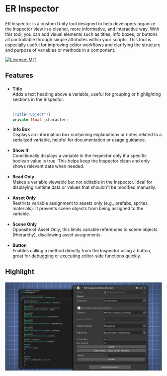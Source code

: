 <h1 align="left">ER Inspector</h1>

###

<p align="left">ER Inspector is a custom Unity tool designed to help developers organize the Inspector view in a cleaner, more informative, and interactive way. With this tool, you can add visual elements such as titles, info boxes, or buttons all controllable through simple attributes within your scripts. This tool is especially useful for improving editor workflows and clarifying the structure and purpose of variables or methods in a component.</p>

[![License: MIT](https://img.shields.io/badge/License-MIT-yellow.svg)](https://opensource.org/licenses/MIT)

###

<h2 align="left">Features</h2>

###

<ul align="left">
  <li><strong>Title</strong><br>Adds a text heading above a variable, useful for grouping or highlighting sections in the Inspector.</li><br>
  
  ```csharp
  [Title("Object")]
  private float _character;
  ```
  <li><strong>Info Box</strong><br>Displays an information box containing explanations or notes related to a serialized variable, helpful for documentation or usage guidance.</li><br>
  <li><strong>Show If</strong><br>Conditionally displays a variable in the Inspector only if a specific boolean value is true. This helps keep the Inspector clean and only shows relevant data when needed.</li><br>
  <li><strong>Read Only</strong><br>Makes a variable viewable but not editable in the Inspector. Ideal for displaying runtime data or values that shouldn't be modified manually.</li><br>
  <li><strong>Asset Only</strong><br>Restricts variable assignment to assets only (e.g., prefabs, sprites, materials). It prevents scene objects from being assigned to the variable.</li><br>
  <li><strong>Scene Only</strong><br>Opposite of Asset Only, this limits variable references to scene objects (Hierarchy), disallowing asset assignments.</li><br>
  <li><strong>Button</strong><br>Enables calling a method directly from the Inspector using a button, great for debugging or executing editor-side functions quickly.</li>
</ul>

###

<h2 align="left">Highlight</h2>

###

<p align="center">
  <img src="Assets/Images/documentation.png" style="max-width: 100%; height: auto;" alt="ER Inspector Documentation Preview">
</p>

###
